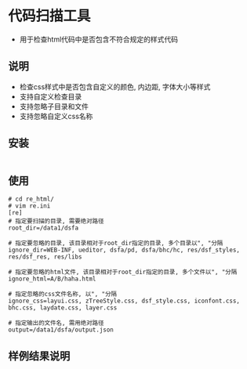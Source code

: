 # 代码扫描工具
- 用于检查html代码中是否包含不符合规定的样式代码

## 说明
- 检查css样式中是否包含自定义的颜色, 内边距, 字体大小等样式
- 支持自定义检查目录
- 支持忽略子目录和文件
- 支持忽略自定义css名称

## 安装
```

```

## 使用
```
# cd re_html/
# vim re.ini
[re]
# 指定要扫描的目录, 需要绝对路径
root_dir=/data1/dsfa

# 指定要忽略的目录, 该目录相对于root_dir指定的目录, 多个目录以", "分隔
ignore_dir=WEB-INF, ueditor, dsfa/pd, dsfa/bhc/hc, res/dsf_styles, res/dsf_res, res/libs                                                                                     

# 指定要忽略的html文件, 该目录相对于root_dir指定的目录, 多个文件以", "分隔
ignore_html=A/B/haha.html

# 指定忽略的css文件名称, 以", "分隔
ignore_css=layui.css, zTreeStyle.css, dsf_style.css, iconfont.css, bhc.css, laydate.css, layer.css                                                                           

# 指定输出的文件名, 需用绝对路径
output=/data1/dsfa/output.json

```

## 样例结果说明 
```

```

